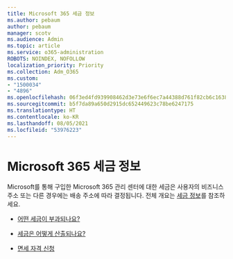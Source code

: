 ```yaml
---
title: Microsoft 365 세금 정보
ms.author: pebaum
author: pebaum
manager: scotv
ms.audience: Admin
ms.topic: article
ms.service: o365-administration
ROBOTS: NOINDEX, NOFOLLOW
localization_priority: Priority
ms.collection: Adm_O365
ms.custom:
- "1500034"
- "4896"
ms.openlocfilehash: 06f3ed4fd939908462d3e73e6f6ec7a44388d761f82cb6c1638ae1d63217e54d
ms.sourcegitcommit: b5f7da89a650d2915dc652449623c78be6247175
ms.translationtype: HT
ms.contentlocale: ko-KR
ms.lasthandoff: 08/05/2021
ms.locfileid: "53976223"
---
```

# <a name="microsoft-365-tax-information"></a>Microsoft 365 세금 정보

Microsoft를 통해 구입한 Microsoft 365 관리 센터에 대한 세금은 사용자의 비즈니스 주소 또는 다른 경우에는 배송 주소에 따라 결정됩니다. 전체 개요는 [세금 정보](https://docs.microsoft.com/microsoft-365/commerce/billing-and-payments/tax-information?view=o365-worldwide)를 참조하세요.

- [어떤 세금이 부과되나요?](https://docs.microsoft.com/microsoft-365/commerce/billing-and-payments/tax-information?view=o365-worldwide#what-tax-will-i-be-charged) 

- [세금은 어떻게 산출되나요?](https://docs.microsoft.com/microsoft-365/commerce/billing-and-payments/tax-information?view=o365-worldwide#how-taxes-are-calculated)

- [면세 자격 신청](https://docs.microsoft.com/microsoft-365/commerce/billing-and-payments/tax-information?view=o365-worldwide#apply-for-tax-exempt-status)
